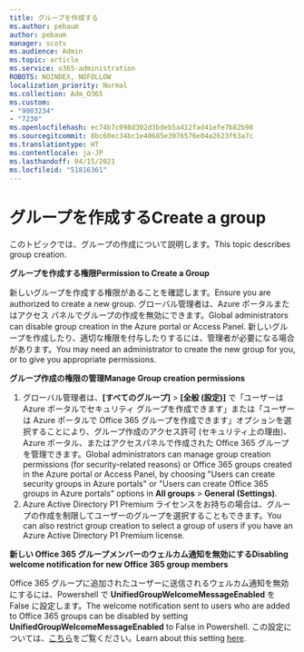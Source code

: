 ```yaml
---
title: グループを作成する
ms.author: pebaum
author: pebaum
manager: scotv
ms.audience: Admin
ms.topic: article
ms.service: o365-administration
ROBOTS: NOINDEX, NOFOLLOW
localization_priority: Normal
ms.collection: Adm_O365
ms.custom:
- "9003234"
- "7230"
ms.openlocfilehash: ec74b7c098d302d3bdeb5a412fad41efe7b82b98
ms.sourcegitcommit: 8bc60ec34bc1e40685e3976576e04a2623f63a7c
ms.translationtype: HT
ms.contentlocale: ja-JP
ms.lasthandoff: 04/15/2021
ms.locfileid: "51816361"
---
```

# <a name="create-a-group"></a><span data-ttu-id="312f2-102">グループを作成する</span><span class="sxs-lookup"><span data-stu-id="312f2-102">Create a group</span></span>

<span data-ttu-id="312f2-103">このトピックでは、グループの作成について説明します。</span><span class="sxs-lookup"><span data-stu-id="312f2-103">This topic describes group creation.</span></span>

<span data-ttu-id="312f2-104">**グループを作成する権限**</span><span class="sxs-lookup"><span data-stu-id="312f2-104">**Permission to Create a Group**</span></span>

<span data-ttu-id="312f2-105">新しいグループを作成する権限があることを確認します。</span><span class="sxs-lookup"><span data-stu-id="312f2-105">Ensure you are authorized to create a new group.</span></span> <span data-ttu-id="312f2-106">グローバル管理者は、Azure ポータルまたはアクセス パネルでグループの作成を無効にできます。</span><span class="sxs-lookup"><span data-stu-id="312f2-106">Global administrators can disable group creation in the Azure portal or Access Panel.</span></span> <span data-ttu-id="312f2-107">新しいグループを作成したり、適切な権限を付与したりするには、管理者が必要になる場合があります。</span><span class="sxs-lookup"><span data-stu-id="312f2-107">You may need an administrator to create the new group for you, or to give you appropriate permissions.</span></span>

<span data-ttu-id="312f2-108">**グループ作成の権限の管理**</span><span class="sxs-lookup"><span data-stu-id="312f2-108">**Manage Group creation permissions**</span></span>

1. <span data-ttu-id="312f2-109">グローバル管理者は、**[すべてのグループ]** >  **[全般 (設定)]** で「ユーザーは Azure ポータルでセキュリティ グループを作成できます」または「ユーザーは Azure ポータルで Office 365 グループを作成できます」オプションを選択することにより、グループ作成のアクセス許可 (セキュリティ上の理由)、Azure ポータル、またはアクセスパネルで作成された Office 365 グループを管理できます。</span><span class="sxs-lookup"><span data-stu-id="312f2-109">Global administrators can manage group creation permissions (for security-related reasons) or Office 365 groups created in the Azure portal or Access Panel, by choosing "Users can create security groups in Azure portals" or "Users can create Office 365 groups in Azure portals" options in **All groups** > **General (Settings)**.</span></span>
2. <span data-ttu-id="312f2-110">Azure Active Directory P1 Premium ライセンスをお持ちの場合は、グループの作成を制限してユーザーのグループを選択することもできます。</span><span class="sxs-lookup"><span data-stu-id="312f2-110">You can also restrict group creation to select a group of users if you have an Azure Active Directory P1 Premium license.</span></span>

<span data-ttu-id="312f2-111">**新しい Office 365 グループメンバーのウェルカム通知を無効にする**</span><span class="sxs-lookup"><span data-stu-id="312f2-111">**Disabling welcome notification for new Office 365 group members**</span></span>

<span data-ttu-id="312f2-112">Office 365 グループに追加されたユーザーに送信されるウェルカム通知を無効にするには、Powershell で **UnifiedGroupWelcomeMessageEnabled** を False に設定します。</span><span class="sxs-lookup"><span data-stu-id="312f2-112">The welcome notification sent to users who are added to Office 365 groups can be disabled by setting **UnifiedGroupWelcomeMessageEnabled** to False in Powershell.</span></span> <span data-ttu-id="312f2-113">この設定については、[こちら](https://docs.microsoft.com/powershell/module/exchange/set-unifiedgroup?view=exchange-ps&preserve-view=true)をご覧ください。</span><span class="sxs-lookup"><span data-stu-id="312f2-113">Learn about this setting [here](https://docs.microsoft.com/powershell/module/exchange/set-unifiedgroup?view=exchange-ps&preserve-view=true).</span></span>

